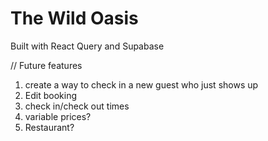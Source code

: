# The Wild Oasis

Built with React Query and Supabase

// Future features

1. create a way to check in a new guest who just shows up
2. Edit booking
3. check in/check out times
4. variable prices?
5. Restaurant?
